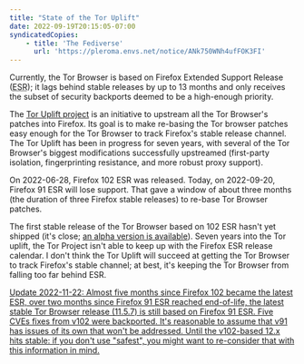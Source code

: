 ```yaml
---
title: "State of the Tor Uplift"
date: 2022-09-19T20:15:05-07:00
syndicatedCopies:
    - title: 'The Fediverse'
      url: 'https://pleroma.envs.net/notice/ANk750WNh4ufFOK3FI'
---
```

Currently, the Tor Browser is based on Firefox Extended Support Release (<abbr title="Extended Support Release">ESR</abbr>); it lags behind stable releases by up to <time datetime="P390D">13 months</time> and only receives the subset of security backports deemed to be a high-enough priority.

The [Tor Uplift project](https://wiki.mozilla.org/Security/Tor_Uplift) is an initiative to upstream all the Tor Browser's patches into Firefox. Its goal is to make re-basing the Tor browser patches easy enough for the Tor Browser to track Firefox's stable release channel. The Tor Uplift has been in progress for <time datetime="P2357D">seven years</time>, with several of the Tor Browser's biggest modifications successfully upstreamed (first-party isolation, fingerprinting resistance, and more robust proxy support).

On <time datetime="2022-06-28">2022-06-28</time>, Firefox 102 ESR was released. Today, on <time datetime="2022-09-20">2022-09-20</time>, Firefox 91 ESR will lose support. That gave a window of about three months (the duration of three Firefox stable releases) to re-base Tor Browser patches.

The first stable release of the Tor Browser based on 102 ESR  hasn't yet shipped (it's close; [an alpha version is available](https://blog.torproject.org/new-alpha-release-tor-browser-120a2/)). Seven years into the Tor uplift, the Tor Project isn't able to keep up with the Firefox ESR release calendar. I don't think the Tor Uplift will succeed at getting the Tor Browser to track Firefox's stable channel; at best, it's keeping the Tor Browser from falling too far behind ESR.

<ins>Update <time>2022-11-22</time>: Almost <time datetime="P148D">five months</time> since Firefox 102 became the latest ESR, over <time datetime="P63D">two months</time> since Firefox 91 ESR reached end-of-life, the latest stable Tor Browser release (11.5.7) is still based on Firefox 91 ESR. [Five CVEs fixes from v102 were backported](https://blog.torproject.org/new-release-tor-browser-1154/). It's reasonable to assume that v91 has issues of its own that won't be addressed. Until the v102-based 12.x hits stable: if you don't use "safest", you might want to re-consider that with this information in mind.</ins>

